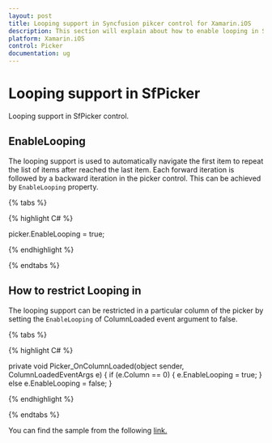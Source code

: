 ```yaml
---
layout: post
title: Looping support in Syncfusion pikcer control for Xamarin.iOS
description: This section will explain about how to enable looping in Syncfusion Picker control for Xamarin.iOS platform.
platform: Xamarin.iOS
control: Picker
documentation: ug
---
```


# Looping support in SfPicker

Looping support in SfPicker control.

## EnableLooping

The looping support is used to automatically navigate the first item to repeat the list of items after reached the last item. Each forward iteration is followed by a backward iteration in the picker control. This can be achieved by `EnableLooping` property.

{% tabs %}

{% highlight C# %}

picker.EnableLooping = true;

{% endhighlight %}

{% endtabs %}

## How to restrict Looping in 

The looping support can be restricted in a particular column of the picker by setting the `EnableLooping` of ColumnLoaded event argument to false.

{% tabs %}

{% highlight C# %}

private void Picker_OnColumnLoaded(object sender, ColumnLoadedEventArgs e)
{
    if (e.Column == 0)
    {
        e.EnableLooping = true;
    }
    else
        e.EnableLooping = false;
}

{% endhighlight %}

{% endtabs %}

You can find the sample from the following [link.](https://www.syncfusion.com/downloads/support/directtrac/general/ze/EnableLooping-2017939801.zip)